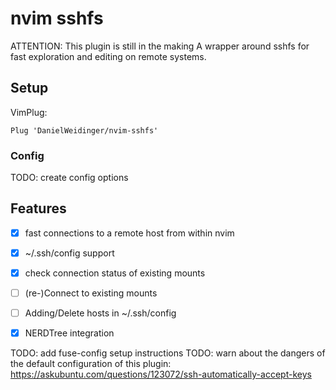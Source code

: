 # nvim sshfs
ATTENTION: This plugin is still in the making
A wrapper around sshfs for fast exploration and editing on remote systems.
## Setup
VimPlug:
```
Plug 'DanielWeidinger/nvim-sshfs'
```
### Config
TODO: create config options 

## Features
- [x] fast connections to a remote host from within nvim
- [x] ~/.ssh/config support
- [x] check connection status of existing mounts
- [ ] (re-)Connect to existing mounts
- [ ] Adding/Delete hosts in ~/.ssh/config
- [x] NERDTree integration




TODO: add fuse-config setup instructions
TODO: warn about the dangers of the default configuration of this plugin: https://askubuntu.com/questions/123072/ssh-automatically-accept-keys
